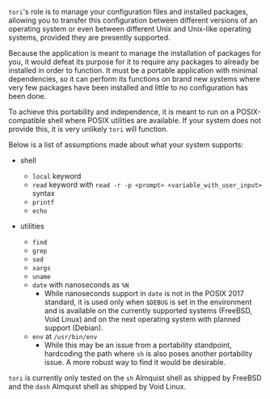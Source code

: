 `tori`'s role is to manage your configuration files and installed packages, allowing you to transfer this configuration between different versions of an operating system or even between different Unix and Unix-like operating systems, provided they are presently supported.

Because the application is meant to manage the installation of packages for you, it would defeat its purpose for it to require any packages to already be installed in order to function. It must be a portable application with minimal dependencies, so it can perform its functions on brand new systems where very few packages have been installed and little to no configuration has been done.

To achieve this portability and independence, it is meant to run on a POSIX-compatible shell where POSIX utilities are available. If your system does not provide this, it is very unlikely `tori` will function.

Below is a list of assumptions made about what your system supports:

- shell
    - `local` keyword
    - `read` keyword with `read -r -p <prompt> <variable_with_user_input>` syntax
    - `printf`
    - `echo`

- utilities
    - `find`
    - `grep`
    - `sed`
    - `xargs`
    - `uname`
    - `date` with nanoseconds as `%N`
      - While nanoseconds support in `date` is not in the POSIX 2017 standard, it is used only when `$DEBUG` is set in the environment and is available on the currently supported systems (FreeBSD, Void Linux) and on the next operating system with planned support (Debian).
    - `env` at `/usr/bin/env`
        - While this may be an issue from a portability standpoint, hardcoding the path where `sh` is also poses another portability issue. A more robust way to find it would be desirable.

`tori` is currently only tested on the `sh` Almquist shell as shipped by FreeBSD and the `dash` Almquist shell as shipped by Void Linux.
